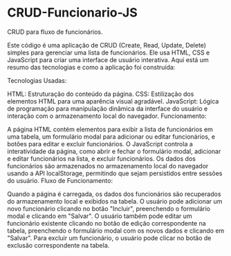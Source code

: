 # CRUD-Funcionario-JS
CRUD para fluxo de funcionários.

Este código é uma aplicação de CRUD (Create, Read, Update, Delete) simples para gerenciar uma lista de funcionários. Ele usa HTML, CSS e JavaScript para criar uma interface de usuário interativa. Aqui está um resumo das tecnologias e como a aplicação foi construída:

Tecnologias Usadas:

HTML: Estruturação do conteúdo da página.
CSS: Estilização dos elementos HTML para uma aparência visual agradável.
JavaScript: Lógica de programação para manipulação dinâmica da interface do usuário e interação com o armazenamento local do navegador.
Funcionamento:

A página HTML contém elementos para exibir a lista de funcionários em uma tabela, um formulário modal para adicionar ou editar funcionários, e botões para editar e excluir funcionários.
O JavaScript controla a interatividade da página, como abrir e fechar o formulário modal, adicionar e editar funcionários na lista, e excluir funcionários.
Os dados dos funcionários são armazenados no armazenamento local do navegador usando a API localStorage, permitindo que sejam persistidos entre sessões do usuário.
Fluxo de Funcionamento:

Quando a página é carregada, os dados dos funcionários são recuperados do armazenamento local e exibidos na tabela.
O usuário pode adicionar um novo funcionário clicando no botão "Incluir", preenchendo o formulário modal e clicando em "Salvar".
O usuário também pode editar um funcionário existente clicando no botão de edição correspondente na tabela, preenchendo o formulário modal com os novos dados e clicando em "Salvar".
Para excluir um funcionário, o usuário pode clicar no botão de exclusão correspondente na tabela.

